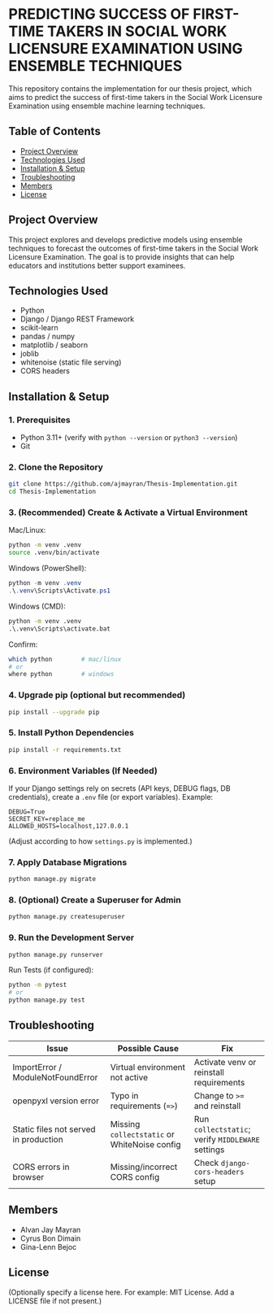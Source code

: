 # PREDICTING SUCCESS OF FIRST-TIME TAKERS IN SOCIAL WORK LICENSURE EXAMINATION USING ENSEMBLE TECHNIQUES

This repository contains the implementation for our thesis project, which aims to predict the success of first-time takers in the Social Work Licensure Examination using ensemble machine learning techniques.

## Table of Contents
- [Project Overview](#project-overview)
- [Technologies Used](#technologies-used)
- [Installation & Setup](#installation--setup)
- [Troubleshooting](#troubleshooting)
- [Members](#members)
- [License](#license)

## Project Overview
This project explores and develops predictive models using ensemble techniques to forecast the outcomes of first-time takers in the Social Work Licensure Examination. The goal is to provide insights that can help educators and institutions better support examinees.

## Technologies Used
- Python
- Django / Django REST Framework
- scikit-learn
- pandas / numpy
- matplotlib / seaborn
- joblib
- whitenoise (static file serving)
- CORS headers


## Installation & Setup

### 1. Prerequisites
- Python 3.11+ (verify with `python --version` or `python3 --version`)
- Git


### 2. Clone the Repository
```bash
git clone https://github.com/ajmayran/Thesis-Implementation.git
cd Thesis-Implementation
```

### 3. (Recommended) Create & Activate a Virtual Environment
Mac/Linux:
```bash
python -m venv .venv
source .venv/bin/activate
```

Windows (PowerShell):
```powershell
python -m venv .venv
.\.venv\Scripts\Activate.ps1
```

Windows (CMD):
```cmd
python -m venv .venv
.\.venv\Scripts\activate.bat
```

Confirm:
```bash
which python        # mac/linux
# or
where python        # windows
```

### 4. Upgrade pip (optional but recommended)
```bash
pip install --upgrade pip
```

### 5. Install Python Dependencies
```bash
pip install -r requirements.txt
```

### 6. Environment Variables (If Needed)
If your Django settings rely on secrets (API keys, DEBUG flags, DB credentials), create a `.env` file (or export variables). Example:
```
DEBUG=True
SECRET_KEY=replace_me
ALLOWED_HOSTS=localhost,127.0.0.1
```
(Adjust according to how `settings.py` is implemented.)

### 7. Apply Database Migrations
```bash
python manage.py migrate
```

### 8. (Optional) Create a Superuser for Admin
```bash
python manage.py createsuperuser
```

### 9. Run the Development Server
```bash
python manage.py runserver
```


Run Tests (if configured):
```bash
python -m pytest
# or
python manage.py test
```


## Troubleshooting

| Issue | Possible Cause | Fix |
|-------|----------------|-----|
| ImportError / ModuleNotFoundError | Virtual environment not active | Activate venv or reinstall requirements |
| openpyxl version error | Typo in requirements (`=>`) | Change to `>=` and reinstall |
| Static files not served in production | Missing `collectstatic` or WhiteNoise config | Run `collectstatic`; verify `MIDDLEWARE` settings |
| CORS errors in browser | Missing/incorrect CORS config | Check `django-cors-headers` setup |

## Members
- Alvan Jay Mayran
- Cyrus Bon Dimain
- Gina-Lenn Bejoc

## License
(Optionally specify a license here. For example: MIT License. Add a LICENSE file if not present.)
